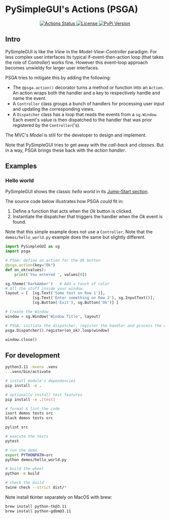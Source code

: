 # PySimpleGUI's Actions (PSGA)

<p align="center">

<a href="https://github.com/aptly-io/psga/actions">
  <img alt="Actions Status" src="https://github.com/aptly-io/psga/actions/workflows/CI.yaml/badge.svg">
</a>
<a href="https://pypi.org/project/psga/">
  <img alt="License" src="https://img.shields.io/pypi/l/psga.svg">
</a>
<a href="https://pypi.python.org/pypi/psga/">
  <img alt="PyPi Version" src="https://img.shields.io/pypi/v/psga.svg">
</a>
</p>


## Intro

PySimpleGUI is like the _View_ in the _Model-View-Controller_ paradigm.
For less complex user interfaces its typical if-event-then-action loop
(that takes the role of _Controller_) works fine.
However this event-loop approach becomes unwieldy for larger user interfaces.

PSGA tries to mitigate this by adding the following:
- The `@psga.action()` decorator turns a method or function into an `Action`.
  An action wraps both the handler and a key to respectively handle and name the event.
- A `Controller` class groups a bunch of handlers for processing
  user input and updating the corresponding views.
- A `Dispatcher` class has a loop that reads the events from a `sg.Window`.
  Each event's value is then dispatched to the handler
  that was prior registered by the `Controller`('s).

The MVC's _Model_ is still for the developer to design and implement.

Note that PySimpleGUI tries to get away with the _call-back_ and _classes_.
But in a way, PSGA brings these back with the _action handler_.

## Examples

### Hello world

PySimpleGUI shows the classic _hello world_ in its [Jump-Start section](https://www.pysimplegui.org/en/latest/).

The source code below illustrates how PSGA _could_ fit in:
1. Define a function that acts when the _Ok_ button is clicked.
2. Instantiate the dispatcher that triggers the handler when the _Ok_ event is found.

Note that this simple example does not use a `Controller`.
Note that the `demos/hello_world.py` example does the same but slightly different.

```python
import PySimpleGUI as sg
import psga

# PSGA: define an action for the Ok button
@psga.action(key="Ok")
def on_ok(values):
    print('You entered ', values[0])

sg.theme('DarkAmber')   # Add a touch of color
# All the stuff inside your window.
layout = [  [sg.Text('Some text on Row 1')],
            [sg.Text('Enter something on Row 2'), sg.InputText()],
            [sg.Button('Exit'), sg.Button('Ok')] ]

# Create the Window
window = sg.Window('Window Title', layout)

# PSGA: initiate the dispatcher, register the handler and process the window's events
psga.Dispatcher().register(on_ok).loop(window)

window.close()
```

## For development

```bash
python3.11 -mvenv .venv
. .venv/bin/activate

# install module's dependencies
pip install -e .

# optionally install test features
pip install -e .[test]

# format & lint the code
isort demos tests src
black demos tests src

pylint src

# execute the tests
pytest

# run the demo
export PYTHONPATH=src
python demos/hello_world.py

# build the wheel
python -m build

# check the build
twine check --strict dist/*
```

Note install tkinter separately on MacOS with brew:

```bash
brew install python-tk@3.11
brew install python-gdbm@3.11
```